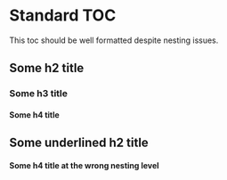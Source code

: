 # Standard TOC

This toc should be well formatted despite nesting issues.

<!-- mdindex:toc:start -->
<!-- mdindex:toc:end -->

## Some h2 title

### Some h3 title

#### Some h4 title

Some underlined h2 title
---------

#### Some h4 title at the wrong nesting level
